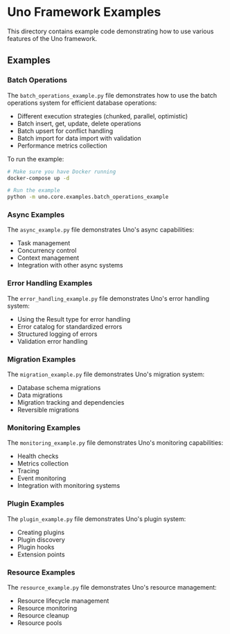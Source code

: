 # Uno Framework Examples

This directory contains example code demonstrating how to use various features of the Uno framework.

## Examples

### Batch Operations

The `batch_operations_example.py` file demonstrates how to use the batch operations system for efficient database operations:

- Different execution strategies (chunked, parallel, optimistic)
- Batch insert, get, update, delete operations
- Batch upsert for conflict handling
- Batch import for data import with validation
- Performance metrics collection

To run the example:

```bash
# Make sure you have Docker running
docker-compose up -d

# Run the example
python -m uno.core.examples.batch_operations_example
```

### Async Examples

The `async_example.py` file demonstrates Uno's async capabilities:

- Task management
- Concurrency control
- Context management
- Integration with other async systems

### Error Handling Examples

The `error_handling_example.py` file demonstrates Uno's error handling system:

- Using the Result type for error handling
- Error catalog for standardized errors
- Structured logging of errors
- Validation error handling

### Migration Examples

The `migration_example.py` file demonstrates Uno's migration system:

- Database schema migrations
- Data migrations
- Migration tracking and dependencies
- Reversible migrations

### Monitoring Examples

The `monitoring_example.py` file demonstrates Uno's monitoring capabilities:

- Health checks
- Metrics collection
- Tracing
- Event monitoring
- Integration with monitoring systems

### Plugin Examples

The `plugin_example.py` file demonstrates Uno's plugin system:

- Creating plugins
- Plugin discovery
- Plugin hooks
- Extension points

### Resource Examples

The `resource_example.py` file demonstrates Uno's resource management:

- Resource lifecycle management
- Resource monitoring
- Resource cleanup
- Resource pools